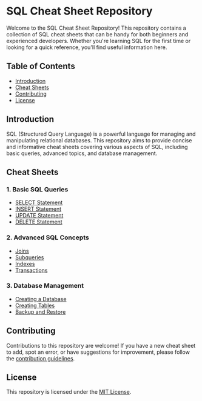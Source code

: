 # SQL Cheat Sheet Repository

Welcome to the SQL Cheat Sheet Repository! This repository contains a collection of SQL cheat sheets that can be handy for both beginners and experienced developers. Whether you're learning SQL for the first time or looking for a quick reference, you'll find useful information here.

## Table of Contents

- [Introduction](#introduction)
- [Cheat Sheets](#cheat-sheets)
- [Contributing](#contributing)
- [License](#license)

## Introduction

SQL (Structured Query Language) is a powerful language for managing and manipulating relational databases. This repository aims to provide concise and informative cheat sheets covering various aspects of SQL, including basic queries, advanced topics, and database management.

## Cheat Sheets

### 1. Basic SQL Queries

- [SELECT Statement](./basic-sql/select-statement.md)
- [INSERT Statement](./basic-sql/insert-statement.md)
- [UPDATE Statement](./basic-sql/update-statement.md)
- [DELETE Statement](./basic-sql/delete-statement.md)

### 2. Advanced SQL Concepts

- [Joins](./advanced-sql/joins.md)
- [Subqueries](./advanced-sql/subqueries.md)
- [Indexes](./advanced-sql/indexes.md)
- [Transactions](./advanced-sql/transactions.md)

### 3. Database Management

- [Creating a Database](./database-management/create-database.md)
- [Creating Tables](./database-management/create-tables.md)
- [Backup and Restore](./database-management/backup-restore.md)

## Contributing

Contributions to this repository are welcome! If you have a new cheat sheet to add, spot an error, or have suggestions for improvement, please follow the [contribution guidelines](CONTRIBUTING.md).

## License

This repository is licensed under the [MIT License](LICENSE.md).
